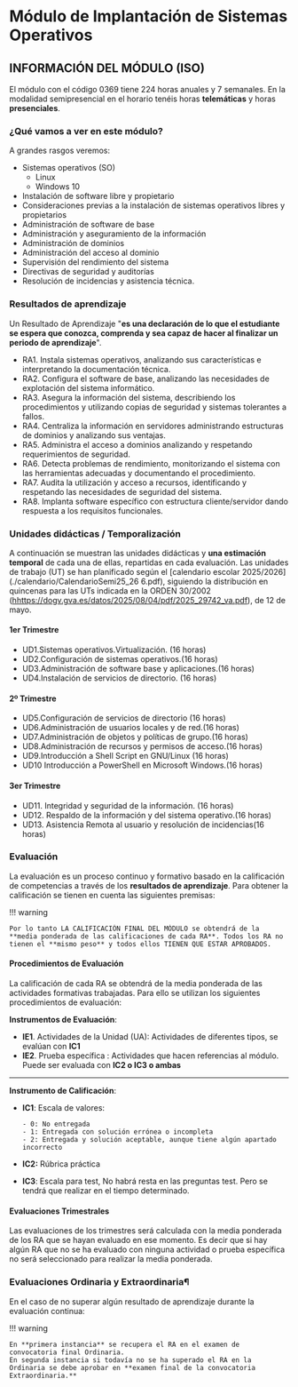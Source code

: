 # Módulo de Implantación de Sistemas Operativos

## INFORMACIÓN DEL MÓDULO (ISO)

El módulo con el código 0369 tiene 224 horas anuales y 7 semanales. En la modalidad semipresencial en el horario tenéis horas **telemáticas** y horas **presenciales**.

### ¿Qué vamos a ver en este módulo?

A grandes rasgos veremos:

- Sistemas operativos (SO)
  - Linux
  - Windows 10
- Instalación de software libre y propietario
- Consideraciones previas a la instalación de sistemas operativos libres y propietarios
- Administración de software de base
- Administración y aseguramiento de la información
- Administración de dominios
- Administración del acceso al dominio
- Supervisión del rendimiento del sistema
- Directivas de seguridad y auditorías
- Resolución de incidencias y asistencia técnica.

### Resultados de aprendizaje

Un Resultado de Aprendizaje "**es una declaración de lo que el estudiante se espera que conozca, comprenda y sea capaz de hacer al finalizar un periodo de aprendizaje**".

- RA1. Instala sistemas operativos, analizando sus características e interpretando la documentación técnica.
- RA2. Configura el software de base, analizando las necesidades de explotación del sistema informático.
- RA3. Asegura la información del sistema, describiendo los procedimientos y utilizando copias de seguridad y sistemas tolerantes a fallos.
- RA4. Centraliza la información en servidores administrando estructuras de dominios y analizando sus ventajas.
- RA5. Administra el acceso a dominios analizando y respetando requerimientos de seguridad.
- RA6. Detecta problemas de rendimiento, monitorizando el sistema con las herramientas adecuadas y documentando el procedimiento.
- RA7. Audita la utilización y acceso a recursos, identificando y respetando las necesidades de seguridad del sistema.
- RA8. Implanta software específico con estructura cliente/servidor dando respuesta a los requisitos funcionales.

### Unidades didácticas / Temporalización

A continuación se muestran las unidades didácticas y **una estimación temporal** de cada una de ellas, repartidas en cada evaluación.
Las unidades de trabajo (UT) se han planificado según el [calendario escolar 2025/2026](./calendario/CalendarioSemi25_26 6.pdf), siguiendo la distribución en quincenas para las UTs indicada en la ORDEN 30/2002 (<hhttps://dogv.gva.es/datos/2025/08/04/pdf/2025_29742_va.pdf>), de 12 de mayo.

#### 1er Trimestre

- UD1.Sistemas operativos.Virtualización. (16 horas)
- UD2.Configuración de sistemas operativos.(16 horas)
- UD3.Administración de software base y aplicaciones.(16 horas)
- UD4.Instalación de servicios de directorio. (16 horas)

#### 2º Trimestre

- UD5.Configuración de servicios de directorio (16 horas)
- UD6.Administración de usuarios locales y de red.(16 horas)
- UD7.Administración de objetos y políticas de grupo.(16 horas)
- UD8.Administración de recursos y permisos de acceso.(16 horas)
- UD9.Introducción a Shell Script en GNU/Linux (16 horas)
- UD10 Introducción a PowerShell en Microsoft Windows.(16 horas)

#### 3er Trimestre

- UD11. Integridad y seguridad de la información. (16 horas)
- UD12. Respaldo de la información y del sistema operativo.(16 horas)
- UD13. Asistencia Remota al usuario y resolución de incidencias(16 horas)

<!--
````mermaid
gantt
    title Diagrama de secuenciación de Trabajo.
    dateFormat DD/MM/YYYY
    excludes    weekends
    section Section
        Introducción          :UD1, 25/09/2023, 06/10/2023
        Terminal y configuración :UD2, 10/10/2023, 15d

``` -->

### Evaluación

La evaluación es un proceso continuo y formativo basado en la calificación de competencias a través de los **resultados de aprendizaje**. Para obtener la calificación se tienen en cuenta las siguientes premisas:

!!! warning

    Por lo tanto LA CALIFICACIÓN FINAL DEL MÓDULO se obtendrá de la **media ponderada de las calificaciones de cada RA**. Todos los RA no tienen el **mismo peso** y todos ellos TIENEN QUE ESTAR APROBADOS.

#### Procedimientos de Evaluación

La calificación de cada RA se obtendrá de la media ponderada de las actividades formativas trabajadas. Para ello se utilizan los siguientes procedimientos de evaluación:

**Instrumentos de Evaluación**:

- **IE1**. Actividades de la Unidad (UA): Actividades de diferentes tipos, se evalúan con **IC1**
- **IE2**. Prueba específica : Actividades que hacen referencias al módulo. Puede ser evaluada con **IC2 o IC3 o ambas**

---

**Instrumento de Calificación**:

- **IC1**: Escala de valores:

      - 0: No entregada
      - 1: Entregada con solución errónea o incompleta
      - 2: Entregada y solución aceptable, aunque tiene algún apartado incorrecto

- **IC2:** Rúbrica práctica
- **IC3**: Escala para test, No habrá resta en las preguntas test. Pero se tendrá que realizar en el tiempo determinado.

#### Evaluaciones Trimestrales

Las evaluaciones de los trimestres será calculada con la media ponderada de los RA que se hayan evaluado en ese momento. Es decir que si hay algún RA que no se ha evaluado con ninguna actividad o prueba específica no será seleccionado para realizar la media ponderada.

### Evaluaciones Ordinaria y Extraordinaria¶

En el caso de no superar algún resultado de aprendizaje durante la evaluación continua:

!!! warning

    En **primera instancia** se recupera el RA en el examen de convocatoria final Ordinaria.
    En segunda instancia si todavía no se ha superado el RA en la Ordinaria se debe aprobar en **examen final de la convocatoria Extraordinaria.**
